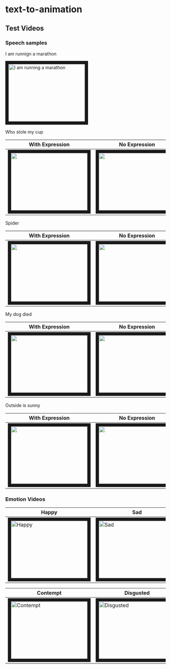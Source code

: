 # text-to-animation
## Test Videos
### Speech samples
I am runnign a marathon

<a href="http://www.youtube.com/watch?feature=player_embedded&v=px7kBQH6J2M " target="_blank"><img src="http://img.youtube.com/vi/px7kBQH6J2M/0.jpg"  alt="I am running a marathon" width="240" height="180" border="10" /></a>

Who stole my cup

With Expression | No Expression
--------------- | ---------------
<a href="http://www.youtube.com/watch?feature=player_embedded&v=SG7I60qv72w " target="_blank"><img src="http://img.youtube.com/vi/SG7I60qv72w/0.jpg"  width="240" height="180" border="10" /></a> | <a href="http://www.youtube.com/watch?feature=player_embedded&v=JELTyDtg7CA " target="_blank"><img src="http://img.youtube.com/vi/JELTyDtg7CA/0.jpg"  width="240" height="180" border="10" /></a> 


Spider

With Expression | No Expression
--------------- | ---------------
<a href="http://www.youtube.com/watch?feature=player_embedded&v=SSqR7qiYAKo " target="_blank"><img src="http://img.youtube.com/vi/SSqR7qiYAKo/0.jpg"  width="240" height="180" border="10" /></a>  | <a href="http://www.youtube.com/watch?feature=player_embedded&v=7u3lb1RueZ4 " target="_blank"><img src="http://img.youtube.com/vi/7u3lb1RueZ4/0.jpg"  width="240" height="180" border="10" /></a> 


My dog died

With Expression | No Expression
--------------- | ---------------
<a href="http://www.youtube.com/watch?feature=player_embedded&v=z1O6xa5erXQ " target="_blank"><img src="http://img.youtube.com/vi/z1O6xa5erXQ/0.jpg"  width="240" height="180" border="10" /></a> | <a href="http://www.youtube.com/watch?feature=player_embedded&v=HtyGo0bYRk0 " target="_blank"><img src="http://img.youtube.com/vi/HtyGo0bYRk0/0.jpg"  width="240" height="180" border="10" /></a> 


Outside is sunny

With Expression | No Expression
--------------- | ---------------
<a href="http://www.youtube.com/watch?feature=player_embedded&v=LxU7peel8T0 " target="_blank"><img src="http://img.youtube.com/vi/LxU7peel8T0/0.jpg"  width="240" height="180" border="10" /></a>  | <a href="http://www.youtube.com/watch?feature=player_embedded&v=YvKYgbjdBRM " target="_blank"><img src="http://img.youtube.com/vi/YvKYgbjdBRM/0.jpg"  width="240" height="180" border="10" /></a> 


### Emotion Videos

Happy | Sad | Surprised | Angry
------------ | ------------- | ------------- | -------------
<a href="http://www.youtube.com/watch?feature=player_embedded&v=ipM0HvfsfmM " target="_blank"><img src="http://img.youtube.com/vi/ipM0HvfsfmM/0.jpg"  alt="Happy" width="240" height="180" border="10" /></a> | <a href="http://www.youtube.com/watch?feature=player_embedded&v=FSOOISqm5yA" target="_blank"><img src="http://img.youtube.com/vi/FSOOISqm5yA/0.jpg"  alt="Sad" width="240" height="180" border="10" /></a> | <a href="http://www.youtube.com/watch?feature=player_embedded&v=oQ1wFBpdt64 " target="_blank"><img src="http://img.youtube.com/vi/oQ1wFBpdt64/0.jpg"  alt="Surprised" width="240" height="180" border="10" /></a> | <a href="http://www.youtube.com/watch?feature=player_embedded&v=sP8Iyd9GBq8 " target="_blank"><img src="http://img.youtube.com/vi/sP8Iyd9GBq8/0.jpg"  alt="Angry" width="240" height="180" border="10" /></a>

Contempt | Disgusted | Scared
------------ | ------------- | -------------
<a href="http://www.youtube.com/watch?feature=player_embedded&v=bIyORp2NHDI " target="_blank"><img src="http://img.youtube.com/vi/bIyORp2NHDI/0.jpg"  alt="Contempt" width="240" height="180" border="10" /></a> | <a href="http://www.youtube.com/watch?feature=player_embedded&v=KAkHVXicf6I " target="_blank"><img src="http://img.youtube.com/vi/KAkHVXicf6I/0.jpg"  alt="Disgusted" width="240" height="180" border="10" /></a> | <a href="http://www.youtube.com/watch?feature=player_embedded&v=6YCd9UwgURk " target="_blank"><img src="http://img.youtube.com/vi/6YCd9UwgURk/0.jpg"  alt="Scared" width="240" height="180" border="10" /></a>
